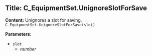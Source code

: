 ## Title: C_EquipmentSet.UnignoreSlotForSave

**Content:**
Unignores a slot for saving.
`C_EquipmentSet.UnignoreSlotForSave(slot)`

**Parameters:**
- `slot`
  - *number*